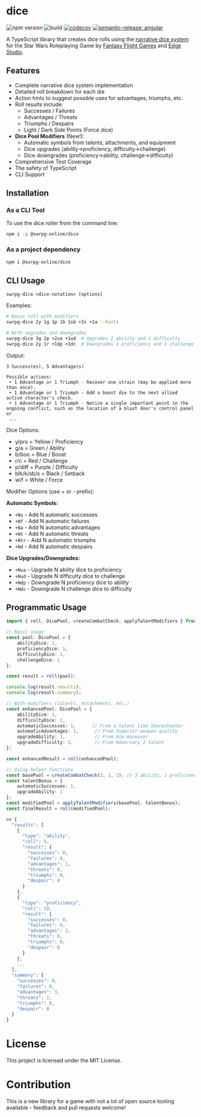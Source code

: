 # dice

![npm version](https://img.shields.io/npm/v/@swrpg-online/dice)
![build](https://github.com/swrpg-online/dice/actions/workflows/release.yml/badge.svg)
[![codecov](https://codecov.io/gh/swrpg-online/dice/graph/badge.svg?token=BQIFNBWKI8)](https://codecov.io/gh/swrpg-online/dice)
[![semantic-release: angular](https://img.shields.io/badge/semantic--release-angular-e10079?logo=semantic-release)](https://github.com/semantic-release/semantic-release)

A TypeScript library that creates dice rolls using the [narrative dice system](https://star-wars-rpg-ffg.fandom.com/wiki/Narrative_Dice) for the Star Wars Roleplaying Game by [Fantasy Flight Games](https://www.fantasyflightgames.com/en/starwarsrpg/) and [Edge Studio](https://www.edge-studio.net/categories-games/starwarsrpg/).

## Features

- Complete narrative dice system implementation
- Detailed roll breakdown for each die
- Action hints to suggest possible uses for advantages, triumphs, etc.
- Roll results include:
  - Successes / Failures
  - Advantages / Threats
  - Triumphs / Despairs
  - Light / Dark Side Points (Force dice)
- **Dice Pool Modifiers** (New!):
  - Automatic symbols from talents, attachments, and equipment
  - Dice upgrades (ability→proficiency, difficulty→challenge)
  - Dice downgrades (proficiency→ability, challenge→difficulty)
- Comprehensive Test Coverage
- The safety of TypeScript
- CLI Support

## Installation

### As a CLI Tool

To use the dice roller from the command line:

```bash
npm i -g @swrpg-online/dice
```

### As a project dependency

```bash
npm i @swrpg-online/dice
```

## CLI Usage

```
swrpg-dice <dice-notation> [options]
```

Examples:

```bash
# Basic roll with modifiers
swrpg-dice 2y 1g 1p 1b 1sb +2s +1a --hints

# With upgrades and downgrades
swrpg-dice 3g 2p +2ua +1ud  # Upgrades 2 ability and 1 difficulty
swrpg-dice 2y 1r +1dp +1dc  # Downgrades 1 proficiency and 1 challenge
```

Output:

```
3 Success(es), 5 Advantage(s)

Possible actions:
 • 1 Advantage or 1 Triumph - Recover one strain (may be applied more than once).
 • 1 Advantage or 1 Triumph - Add a boost die to the next allied active character's check.
 • 1 Advantage or 1 Triumph - Notice a single important point in the ongoing conflict, such as the location of a blast door's control panel or
 ...
```

Dice Options:

- y/pro = Yellow / Proficiency
- g/a = Green / Ability
- b/boo = Blue / Boost
- r/c = Red / Challenge
- p/diff = Purple / Difficulty
- blk/k/sb/s = Black / Setback
- w/f = White / Force

Modifier Options (use + or - prefix):

**Automatic Symbols:**

- `+Ns` - Add N automatic successes
- `+Nf` - Add N automatic failures
- `+Na` - Add N automatic advantages
- `+Nt` - Add N automatic threats
- `+Ntr` - Add N automatic triumphs
- `+Nd` - Add N automatic despairs

**Dice Upgrades/Downgrades:**

- `+Nua` - Upgrade N ability dice to proficiency
- `+Nud` - Upgrade N difficulty dice to challenge
- `+Ndp` - Downgrade N proficiency dice to ability
- `+Ndc` - Downgrade N challenge dice to difficulty

## Programmatic Usage

```typescript
import { roll, DicePool, createCombatCheck, applyTalentModifiers } from '@swrpg-online/dice';

// Basic usage
const pool: DicePool = {
    abilityDice: 2,
    proficiencyDice: 1,
    difficultyDice: 1,
    challengeDice: 1
};

const result = roll(pool);

console.log(result.results);
console.log(result.summary);

// With modifiers (talents, attachments, etc.)
const enhancedPool: DicePool = {
    abilityDice: 3,
    difficultyDice: 2,
    automaticSuccesses: 1,      // From a talent like Sharpshooter
    automaticAdvantages: 1,      // From Superior weapon quality
    upgradeAbility: 1,           // From Aim maneuver
    upgradeDifficulty: 2,        // From Adversary 2 talent
};

const enhancedResult = roll(enhancedPool);

// Using helper functions
const basePool = createCombatCheck(3, 1, 1); // 3 ability, 1 proficiency, 1 boost
const talentBonus = {
    automaticSuccesses: 1,
    upgradeAbility: 1
};
const modifiedPool = applyTalentModifiers(basePool, talentBonus);
const finalResult = roll(modifiedPool);

=> {
  "results": [
    {
      "type": "ability",
      "roll": 5,
      "result": {
        "successes": 0,
        "failures": 0,
        "advantages": 1,
        "threats": 0,
        "triumphs": 0,
        "despair": 0
      }
    },
    {
      "type": "proficiency",
      "roll": 10,
      "result": {
        "successes": 0,
        "failures": 0,
        "advantages": 2,
        "threats": 0,
        "triumphs": 0,
        "despair": 0
      }
    },
    ...
  ],
  "summary": {
    "successes": 0,
    "failures": 0,
    "advantages": 3,
    "threats": 2,
    "triumphs": 0,
    "despair": 0
  }
}
```

# License

This project is licensed under the MIT License.

# Contribution

This is a new library for a game with not a lot of open source tooling available - feedback and pull requests welcome!
